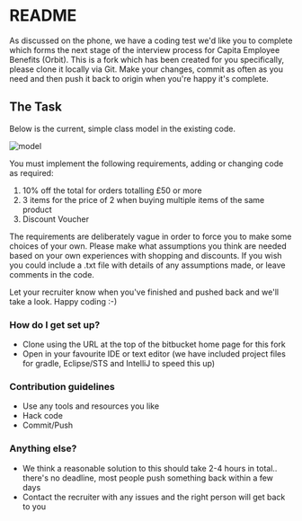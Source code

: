 # README #

As discussed on the phone, we have a coding test we'd like you to complete
which forms the next stage of the interview process for Capita Employee
Benefits (Orbit).  This is a fork which has been created for you specifically,
please clone it locally via Git.  Make your changes, commit as often as you
need and then push it back to origin when you're happy it's complete.

## The Task ##

Below is the current, simple class model in the existing code.

![model](https://bitbucket.org/repo/RoKEXR/images/471713012-model.png)

You must implement the following requirements, adding or changing code as 
required:

 1. 10% off the total for orders totalling £50 or more
 2. 3 items for the price of 2 when buying multiple items of the same product
 3. Discount Voucher

The requirements are deliberately vague in order to force you to make some
choices of your own.  Please make what assumptions you think are needed based
on your own experiences with shopping and discounts. If you wish you could
include a .txt file with details of any assumptions made, or leave comments in
the code.

Let your recruiter know when you've finished and pushed back and we'll take a
look.  Happy coding :-)


### How do I get set up? ###

* Clone using the URL at the top of the bitbucket home page for this fork
* Open in your favourite IDE or text editor (we have included project files for gradle, Eclipse/STS and IntelliJ to speed this up)

### Contribution guidelines ###

* Use any tools and resources you like
* Hack code
* Commit/Push

### Anything else? ###

* We think a reasonable solution to this should take 2-4 hours in total.. there's no deadline, most people push something back within a few days
* Contact the recruiter with any issues and the right person will get back to you